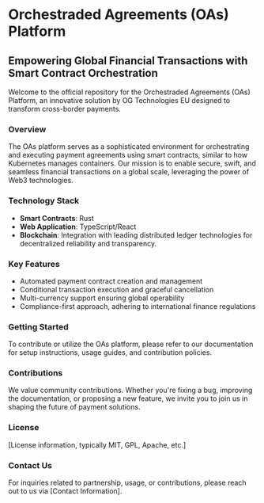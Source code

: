 # Orchestraded Agreements (OAs) Platform

## Empowering Global Financial Transactions with Smart Contract Orchestration

Welcome to the official repository for the Orchestraded Agreements (OAs) Platform, an innovative solution by OG Technologies EU designed to transform cross-border payments.

### Overview
The OAs platform serves as a sophisticated environment for orchestrating and executing payment agreements using smart contracts, similar to how Kubernetes manages containers. Our mission is to enable secure, swift, and seamless financial transactions on a global scale, leveraging the power of Web3 technologies.

### Technology Stack
- **Smart Contracts**: Rust
- **Web Application**: TypeScript/React
- **Blockchain**: Integration with leading distributed ledger technologies for decentralized reliability and transparency.

### Key Features
- Automated payment contract creation and management
- Conditional transaction execution and graceful cancellation
- Multi-currency support ensuring global operability
- Compliance-first approach, adhering to international finance regulations

### Getting Started
To contribute or utilize the OAs platform, please refer to our documentation for setup instructions, usage guides, and contribution policies.

### Contributions
We value community contributions. Whether you're fixing a bug, improving the documentation, or proposing a new feature, we invite you to join us in shaping the future of payment solutions.

### License
[License information, typically MIT, GPL, Apache, etc.]

### Contact Us
For inquiries related to partnership, usage, or contributions, please reach out to us via [Contact Information].

